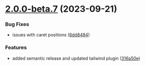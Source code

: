 # [2.0.0-beta.7](https://github.com/vue-interface/btn-group/compare/v2.0.0-beta.6...v2.0.0-beta.7) (2023-09-21)


### Bug Fixes

* issues with caret positions ([6dd8484](https://github.com/vue-interface/btn-group/commit/6dd8484c3db95a3448db794d0b0febd3268af2c0))


### Features

* added semantic release and updated tailwind plugin ([316a50e](https://github.com/vue-interface/btn-group/commit/316a50ea58920f512b6631cc6f363ba090296a50))
